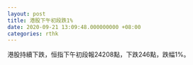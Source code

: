 ```yaml
---
layout: post
title: 港股下午初段跌1%
date: 2020-09-21 13:09:48.000000000 +08:00
categories: rthk
---
```


港股持續下跌，恒指下午初段報24208點，下跌246點，跌幅1%。
